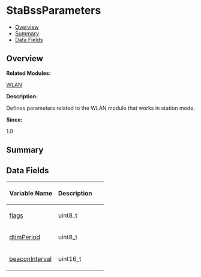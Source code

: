 # StaBssParameters<a name="ZH-CN_TOPIC_0000001055518128"></a>

-   [Overview](#section907757913165636)
-   [Summary](#section340049584165636)
-   [Data Fields](#pub-attribs)

## **Overview**<a name="section907757913165636"></a>

**Related Modules:**

[WLAN](WLAN.md)

**Description:**

Defines parameters related to the WLAN module that works in station mode. 

**Since:**

1.0

## **Summary**<a name="section340049584165636"></a>

## Data Fields<a name="pub-attribs"></a>

<a name="table1515814048165636"></a>
<table><thead align="left"><tr id="row1763304875165636"><th class="cellrowborder" valign="top" width="50%" id="mcps1.1.3.1.1"><p id="p1458832698165636"><a name="p1458832698165636"></a><a name="p1458832698165636"></a>Variable Name</p>
</th>
<th class="cellrowborder" valign="top" width="50%" id="mcps1.1.3.1.2"><p id="p1100764694165636"><a name="p1100764694165636"></a><a name="p1100764694165636"></a>Description</p>
</th>
</tr>
</thead>
<tbody><tr id="row96057195165636"><td class="cellrowborder" valign="top" width="50%" headers="mcps1.1.3.1.1 "><p id="p725249574165636"><a name="p725249574165636"></a><a name="p725249574165636"></a><a href="WLAN.md#ga192ebb83d79d9bed8ee35ceb3d91f1df">flags</a></p>
</td>
<td class="cellrowborder" valign="top" width="50%" headers="mcps1.1.3.1.2 "><p id="p1789126304165636"><a name="p1789126304165636"></a><a name="p1789126304165636"></a>uint8_t </p>
</td>
</tr>
<tr id="row1976943166165636"><td class="cellrowborder" valign="top" width="50%" headers="mcps1.1.3.1.1 "><p id="p356490610165636"><a name="p356490610165636"></a><a name="p356490610165636"></a><a href="WLAN.md#gac532b47f0a538e68bb340437d840fbcc">dtimPeriod</a></p>
</td>
<td class="cellrowborder" valign="top" width="50%" headers="mcps1.1.3.1.2 "><p id="p1052745387165636"><a name="p1052745387165636"></a><a name="p1052745387165636"></a>uint8_t </p>
</td>
</tr>
<tr id="row448785162165636"><td class="cellrowborder" valign="top" width="50%" headers="mcps1.1.3.1.1 "><p id="p496593291165636"><a name="p496593291165636"></a><a name="p496593291165636"></a><a href="WLAN.md#gad49083c0d110aef00878071800040069">beaconInterval</a></p>
</td>
<td class="cellrowborder" valign="top" width="50%" headers="mcps1.1.3.1.2 "><p id="p699513895165636"><a name="p699513895165636"></a><a name="p699513895165636"></a>uint16_t </p>
</td>
</tr>
</tbody>
</table>

